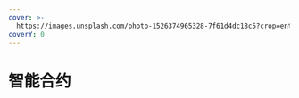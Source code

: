```yaml
---
cover: >-
  https://images.unsplash.com/photo-1526374965328-7f61d4dc18c5?crop=entropy&cs=tinysrgb&fm=jpg&ixid=MnwxOTcwMjR8MHwxfHNlYXJjaHwxMHx8Y29kZXxlbnwwfHx8fDE2NTYzOTE0NDU&ixlib=rb-1.2.1&q=80
coverY: 0
---
```


# 智能合约

